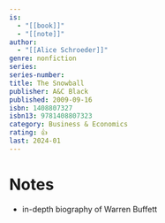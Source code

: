 ```yaml
---
is:
  - "[[book]]"
  - "[[note]]"
author:
  - "[[Alice Schroeder]]"
genre: nonfiction
series: 
series-number: 
title: The Snowball
publisher: A&C Black
published: 2009-09-16
isbn: 1408807327
isbn13: 9781408807323
category: Business & Economics
rating: 👍
last: 2024-01
---
```

# Notes
- in-depth biography of Warren Buffett
